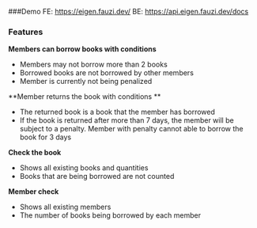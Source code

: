 ###Demo 
FE: https://eigen.fauzi.dev/
BE: https://api.eigen.fauzi.dev/docs

### Features

**Members can borrow books with conditions**
-  Members may not borrow more than 2 books
-  Borrowed books are not borrowed by other members
-  Member is currently not being penalized
 
**Member returns the book with conditions
**
-  The returned book is a book that the member has borrowed
-  If the book is returned after more than 7 days, the member will be subject to a penalty. Member with penalty cannot able to borrow the book for 3 days
 
**Check the book**

-  Shows all existing books and quantities
-  Books that are being borrowed are not counted

**Member check**

-  Shows all existing members
-  The number of books being borrowed by each member

